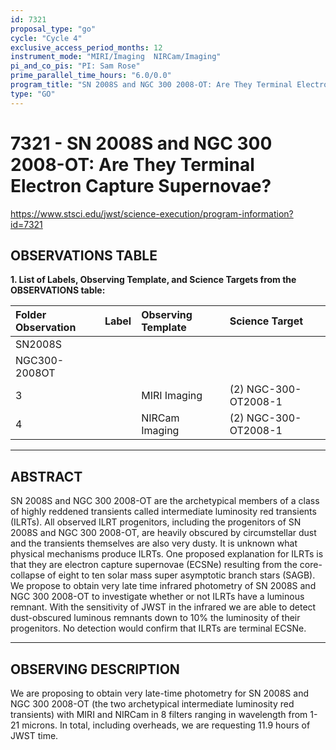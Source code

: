 ```yaml
---
id: 7321
proposal_type: "go"
cycle: "Cycle 4"
exclusive_access_period_months: 12
instrument_mode: "MIRI/Imaging  NIRCam/Imaging"
pi_and_co_pis: "PI: Sam Rose"
prime_parallel_time_hours: "6.0/0.0"
program_title: "SN 2008S and NGC 300 2008-OT: Are They Terminal Electron Capture Supernovae?"
type: "GO"
---
```

# 7321 - SN 2008S and NGC 300 2008-OT: Are They Terminal Electron Capture Supernovae?
https://www.stsci.edu/jwst/science-execution/program-information?id=7321
## OBSERVATIONS TABLE
**1. List of Labels, Observing Template, and Science Targets from the OBSERVATIONS table:**

| Folder Observation | Label | Observing Template | Science Target        |
| :----------------- | :---- | :----------------- | :-------------------- |
| SN2008S            |       |                    |                       |
| NGC300-2008OT      |       |                    |                       |
| 3                  |       | MIRI Imaging       | (2) NGC-300-OT2008-1  |
| 4                  |       | NIRCam Imaging     | (2) NGC-300-OT2008-1  |

---

## ABSTRACT

SN 2008S and NGC 300 2008-OT are the archetypical members of a class of highly reddened transients called intermediate luminosity red transients (ILRTs). All observed ILRT progenitors, including the progenitors of SN 2008S and NGC 300 2008-OT, are heavily obscured by circumstellar dust and the transients themselves are also very dusty. It is unknown what physical mechanisms produce ILRTs. One proposed explanation for ILRTs is that they are electron capture supernovae (ECSNe) resulting from the core-collapse of eight to ten solar mass super asymptotic branch stars (SAGB). We propose to obtain very late time infrared photometry of SN 2008S and NGC 300 2008-OT to investigate whether or not ILRTs have a luminous remnant. With the sensitivity of JWST in the infrared we are able to detect dust-obscured luminous remnants down to 10% the luminosity of their progenitors. No detection would confirm that ILRTs are terminal ECSNe.

---

## OBSERVING DESCRIPTION

We are proposing to obtain very late-time photometry for SN 2008S and NGC 300 2008-OT (the two archetypical intermediate luminosity red transients) with MIRI and NIRCam in 8 filters ranging in wavelength from 1-21 microns. In total, including overheads, we are requesting 11.9 hours of JWST time.